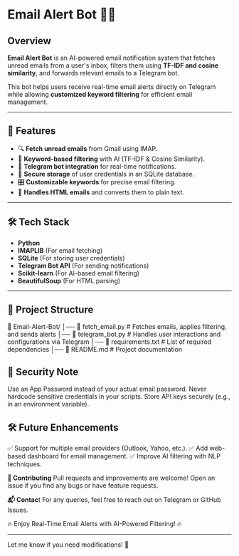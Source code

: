 # Email Alert Bot 📩🤖

## Overview
**Email Alert Bot** is an AI-powered email notification system that fetches unread emails from a user's inbox, filters them using **TF-IDF and cosine similarity**, and forwards relevant emails to a Telegram bot. 

This bot helps users receive real-time email alerts directly on Telegram while allowing **customized keyword filtering** for efficient email management.

---

## 🚀 Features
- 🔍 **Fetch unread emails** from Gmail using IMAP.
- 🧠 **Keyword-based filtering** with AI (TF-IDF & Cosine Similarity).
- 💬 **Telegram bot integration** for real-time notifications.
- 🔐 **Secure storage** of user credentials in an SQLite database.
- 🎛️ **Customizable keywords** for precise email filtering.
- 🛑 **Handles HTML emails** and converts them to plain text.

---

## 🛠️ Tech Stack
- **Python**
- **IMAPLIB** (For email fetching)
- **SQLite** (For storing user credentials)
- **Telegram Bot API** (For sending notifications)
- **Scikit-learn** (For AI-based email filtering)
- **BeautifulSoup** (For HTML parsing)

---

## 📂 Project Structure
📂 Email-Alert-Bot/ │── 📄 fetch_email.py # Fetches emails, applies filtering, and sends alerts │── 📄 telegram_bot.py # Handles user interactions and configurations via Telegram │── 📄 requirements.txt # List of required dependencies │── 📄 README.md # Project documentation

## 🔐 Security Note
Use an App Password instead of your actual email password.
Never hardcode sensitive credentials in your scripts.
Store API keys securely (e.g., in an environment variable).

## 🛠️ Future Enhancements
✅ Support for multiple email providers (Outlook, Yahoo, etc.).
✅ Add web-based dashboard for email management.
✅ Improve AI filtering with NLP techniques.

**🤝 Contributing**
Pull requests and improvements are welcome! Open an issue if you find any bugs or have feature requests.

**📬 Contac**t
For any queries, feel free to reach out on Telegram or GitHub Issues.

🔥 Enjoy Real-Time Email Alerts with AI-Powered Filtering! 🔥


---

Let me know if you need modifications! 🚀

